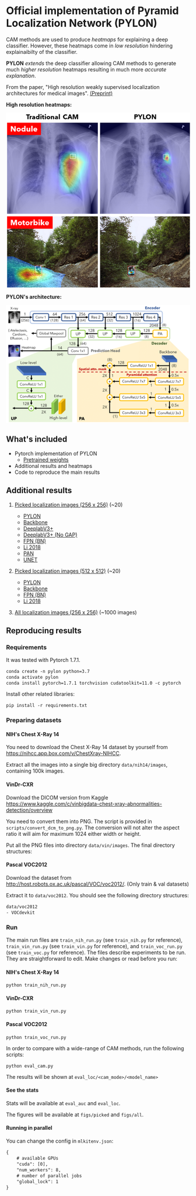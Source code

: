 # Official implementation of Pyramid Localization Network (PYLON)

CAM methods are used to produce *heatmaps* for explaining a deep classifier.
However, these heatmaps come in *low resolution* hindering explainaibilty of the classifier. 

**PYLON** *extends* the deep classifier allowing CAM methods to generate much *higher resolution* heatmaps resulting in much more *accurate explanation*. 

From the paper, "High resolution weakly supervised localization architectures for medical images". [(Preprint)](https://arxiv.org/abs/2010.11475)

**High resolution heatmaps:**

![high resolution heatmaps](figs/heading.png)

**PYLON's architecture:**

![PYLON architecture](figs/figure_pylon_crop.png)

## What's included

- Pytorch implementation of PYLON
    * [Pretrained weights](https://drive.google.com/file/d/1v26dU21hjePidW5crSXsrpf3OCJWLoWp/view?usp=sharing)
- Additional results and heatmaps 
- Code to reproduce the main results

## Additional results

1. [Picked localization images (256 x 256)](figs/picked/bs64_nih14_256min0.7-rot90p0.5-bc(0.5,0.5)-cubic) (~20)

    * [PYLON](figs/picked/bs64_nih14_256min0.7-rot90p0.5-bc(0.5%2C0.5)-cubic/pylon-resnet50-uptype2layer-imagenet-dec128_lr0.0001term1e-06rop1fac0.2_fp16/0)
    * [Backbone](figs/picked/bs64_nih14_256min0.7-rot90p0.5-bc(0.5%2C0.5)-cubic/baseline-resnet50-maxpool-imagenet_lr0.0001term1e-06rop1fac0.2_fp16/0)
    * [DeeplabV3+](figs/picked/bs64_nih14_256min0.7-rot90p0.5-bc(0.5%2C0.5)-cubic/deeplabv3+-resnet50-dec256-imagenet_lr0.0001term1e-06rop1fac0.2_fp16/0)
    * [DeeplabV3+ (No GAP)](figs/picked/bs64_nih14_256min0.7-rot90p0.5-bc(0.5%2C0.5)-cubic/deeplabv3+-resnet50-dec256-nogap-imagenet_lr0.0001term1e-06rop1fac0.2_fp16/0)
    * [FPN (BN)](figs/picked/bs64_nih14_256min0.7-rot90p0.5-bc(0.5%2C0.5)-cubic/fpn-resnet50-py256dec128-bn-imagenet_lr0.0001term1e-06rop1fac0.2_fp16/0)
    * [Li 2018](figs/picked/bs64_nih14_256min0.7-rot90p0.5-bc(0.5%2C0.5)-cubic/li2018-resnet50-dec512out20-mil0.98-imagenet_lr0.0001term1e-06rop1fac0.2_fp16/0)
    * [PAN](figs/picked/bs64_nih14_256min0.7-rot90p0.5-bc(0.5%2C0.5)-cubic/pan-resnet50-dec128-imagenet_lr0.0001term1e-06rop1fac0.2_fp16/0)
    * [UNET](figs/picked/bs64_nih14_256min0.7-rot90p0.5-bc(0.5%2C0.5)-cubic/unet-resnet50-(256%2C128%2C64%2C64%2C64)-imagenet_lr0.0001term1e-06rop1fac0.2_fp16/0)

2. [Picked localization images (512 x 512)](figs/picked/bs64_nih14_512min0.7-rot90p0.5-bc(0.5,0.5)-cubic) (~20)

    * [PYLON](figs/picked/bs64_nih14_512min0.7-rot90p0.5-bc(0.5%2C0.5)-cubic/pylon-resnet50-upv3-imagenet-dec128_lr0.0001term1e-06rop1fac0.2_fp16/0)
    * [Backbone](figs/picked/bs64_nih14_512min0.7-rot90p0.5-bc(0.5%2C0.5)-cubic/baseline-resnet50-maxpool-imagenet_lr0.0001term1e-06rop1fac0.2_fp16/0)
    * [FPN (BN)](figs/picked/bs64_nih14_512min0.7-rot90p0.5-bc(0.5%2C0.5)-cubic/fpn-resnet50-py256dec128-bn-imagenet_lr0.0001term1e-06rop1fac0.2_fp16/0)
    * [Li 2018](figs/picked/bs64_nih14_512min0.7-rot90p0.5-bc(0.5%2C0.5)-cubic/li2018-resnet50-dec512out20-mil0.98-imagenet_lr0.0001term1e-06rop1fac0.2_fp16/0)

3. [All localization images (256 x 256)](figs/all/bs64_nih14_256min0.7-rot90p0.5-bc(0.5,0.5)-cubic/pylon-resnet50-uptype2layer-imagenet-dec128_lr0.0001term1e-06rop1fac0.2_fp16) (~1000 images)

## Reproducing results

### Requirements

It was tested with Pytorch 1.7.1.

```
conda create -n pylon python=3.7
conda activate pylon
conda install pytorch=1.7.1 torchvision cudatoolkit=11.0 -c pytorch
```

Install other related libraries:

```
pip install -r requirements.txt
```

### Preparing datasets


#### NIH's Chest X-Ray 14
You need to download the Chest X-Ray 14 dataset by yourself from https://nihcc.app.box.com/v/ChestXray-NIHCC.

Extract all the images into a single big directory `data/nih14/images`, containing 100k images.

#### VinDr-CXR

Download the DICOM version from Kaggle https://www.kaggle.com/c/vinbigdata-chest-xray-abnormalities-detection/overview

You need to convert them into PNG. The script is provided in `scripts/convert_dcm_to_png.py`. The conversion will not alter the aspect ratio it will aim for maximum 1024 either width or height.

Put all the PNG files into directory `data/vin/images`. The final directory structures:

#### Pascal VOC2012

Download the dataset from http://host.robots.ox.ac.uk/pascal/VOC/voc2012/. (Only train & val datasets)

Extract it to `data/voc2012`. You should see the following directory structures:

```
data/voc2012
- VOCdevkit
```

### Run

The main run files are `train_nih_run.py` (see `train_nih.py` for reference), `train_vin_run.py` (see `train_vin.py` for reference), and `train_voc_run.py` (see `train_voc.py` for reference). The files describe experiments to be run. They are straightforward to edit. Make changes or read before you run:


#### NIH's Chest X-Ray 14

```
python train_nih_run.py
```

#### VinDr-CXR 

```
python train_vin_run.py
```

#### Pascal VOC2012

```
python train_voc_run.py
```

In order to compare with a wide-range of CAM methods, run the following scripts:

```
python eval_cam.py
```

The results will be shown at `eval_loc/<cam_mode>/<model_name>`


#### See the stats

Stats will be available at `eval_auc` and `eval_loc`. 

The figures will be available at `figs/picked` and `figs/all`.


#### Running in parallel

You can change the config in `mlkitenv.json`:

```
{
    # available GPUs 
    "cuda": [0],
    "num_workers": 8,
    # number of parallel jobs
    "global_lock": 1
}
```

